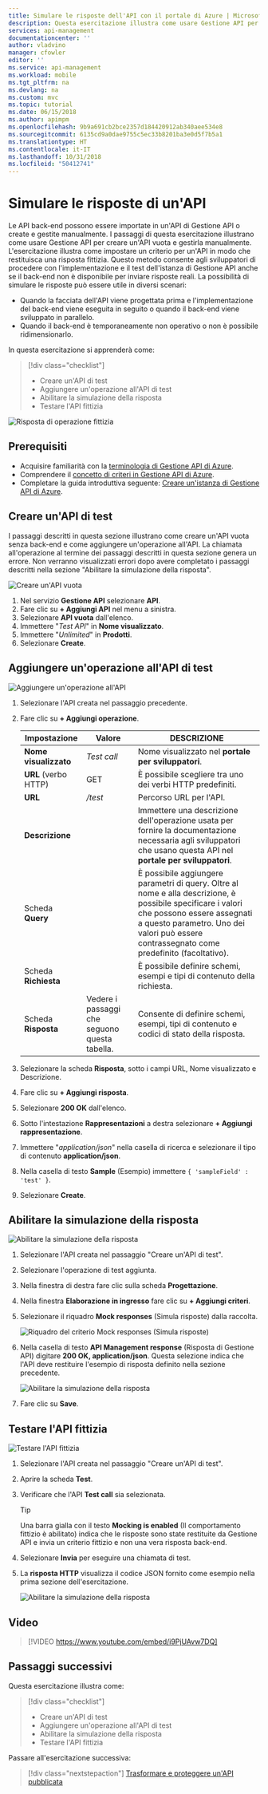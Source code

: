 ```yaml
---
title: Simulare le risposte dell'API con il portale di Azure | Microsoft Docs
description: Questa esercitazione illustra come usare Gestione API per impostare un criterio per un'API in modo che restituisca una risposta fittizia. Questo metodo consente agli sviluppatori di procedere con l'implementazione e il test dell'istanza di Gestione API qualora il back-end non sia disponibile per inviare risposte reali.
services: api-management
documentationcenter: ''
author: vladvino
manager: cfowler
editor: ''
ms.service: api-management
ms.workload: mobile
ms.tgt_pltfrm: na
ms.devlang: na
ms.custom: mvc
ms.topic: tutorial
ms.date: 06/15/2018
ms.author: apimpm
ms.openlocfilehash: 9b9a691cb2bce2357d184420912ab340aee534e8
ms.sourcegitcommit: 6135cd9a0dae9755c5ec33b8201ba3e0d5f7b5a1
ms.translationtype: HT
ms.contentlocale: it-IT
ms.lasthandoff: 10/31/2018
ms.locfileid: "50412741"
---
```

# <a name="mock-api-responses"></a>Simulare le risposte di un'API

Le API back-end possono essere importate in un'API di Gestione API o create e gestite manualmente. I passaggi di questa esercitazione illustrano come usare Gestione API per creare un'API vuota e gestirla manualmente. L'esercitazione illustra come impostare un criterio per un'API in modo che restituisca una risposta fittizia. Questo metodo consente agli sviluppatori di procedere con l'implementazione e il test dell'istanza di Gestione API anche se il back-end non è disponibile per inviare risposte reali. La possibilità di simulare le risposte può essere utile in diversi scenari:

+ Quando la facciata dell'API viene progettata prima e l'implementazione del back-end viene eseguita in seguito o quando il back-end viene sviluppato in parallelo.
+ Quando il back-end è temporaneamente non operativo o non è possibile ridimensionarlo.

In questa esercitazione si apprenderà come:

> [!div class="checklist"]
> * Creare un'API di test 
> * Aggiungere un'operazione all'API di test
> * Abilitare la simulazione della risposta
> * Testare l'API fittizia

![Risposta di operazione fittizia](./media/mock-api-responses/mock-api-responses01.png)

## <a name="prerequisites"></a>Prerequisiti

+ Acquisire familiarità con la [terminologia di Gestione API di Azure](api-management-terminology.md).
+ Comprendere il [concetto di criteri in Gestione API di Azure](api-management-howto-policies.md).
+ Completare la guida introduttiva seguente: [Creare un'istanza di Gestione API di Azure](get-started-create-service-instance.md).

## <a name="create-a-test-api"></a>Creare un'API di test 

I passaggi descritti in questa sezione illustrano come creare un'API vuota senza back-end e come aggiungere un'operazione all'API. La chiamata all'operazione al termine dei passaggi descritti in questa sezione genera un errore. Non verranno visualizzati errori dopo avere completato i passaggi descritti nella sezione "Abilitare la simulazione della risposta".

![Creare un'API vuota](./media/mock-api-responses/03-MockAPIResponses-01-CreateTestAPI.png)

1. Nel servizio **Gestione API** selezionare **API**.
2. Fare clic su **+ Aggiungi API** nel menu a sinistra.
3. Selezionare **API vuota** dall'elenco.
4. Immettere "*Test API*" in **Nome visualizzato**.
5. Immettere "*Unlimited*" in **Prodotti**.
6. Selezionare **Create**.

## <a name="add-an-operation-to-the-test-api"></a>Aggiungere un'operazione all'API di test

![Aggiungere un'operazione all'API](./media/mock-api-responses/03-MockAPIResponses-02-AddOperation.png)

1. Selezionare l'API creata nel passaggio precedente.
2. Fare clic su **+ Aggiungi operazione**.

    | Impostazione             | Valore                             | DESCRIZIONE                                                                                                                                                                                   |
    |---------------------|-----------------------------------|-----------------------------------------------------------------------------------------------------------------------------------------------------------------------------------------------|
    | **Nome visualizzato**    | *Test call*                       | Nome visualizzato nel **portale per sviluppatori**.                                                                                                                                       |
    | **URL** (verbo HTTP) | GET                               | È possibile scegliere tra uno dei verbi HTTP predefiniti.                                                                                                                                         |
    | **URL**             | */test*                           | Percorso URL per l'API.                                                                                                                                                                       |
    | **Descrizione**     |                                   | Immettere una descrizione dell'operazione usata per fornire la documentazione necessaria agli sviluppatori che usano questa API nel **portale per sviluppatori**.                                                    |
    | Scheda **Query**       |                                   | È possibile aggiungere parametri di query. Oltre al nome e alla descrizione, è possibile specificare i valori che possono essere assegnati a questo parametro. Uno dei valori può essere contrassegnato come predefinito (facoltativo). |
    | Scheda **Richiesta**     |                                   | È possibile definire schemi, esempi e tipi di contenuto della richiesta.                                                                                                                                  |
    | Scheda **Risposta**    | Vedere i passaggi che seguono questa tabella. | Consente di definire schemi, esempi, tipi di contenuto e codici di stato della risposta.                                                                                                                           |

3. Selezionare la scheda **Risposta**, sotto i campi URL, Nome visualizzato e Descrizione.
4. Fare clic su **+ Aggiungi risposta**.
5. Selezionare **200 OK** dall'elenco.
6. Sotto l'intestazione **Rappresentazioni** a destra selezionare **+ Aggiungi rappresentazione**.
7. Immettere "*application/json*" nella casella di ricerca e selezionare il tipo di contenuto **application/json**.
8. Nella casella di testo **Sample** (Esempio) immettere `{ 'sampleField' : 'test' }`.
9. Selezionare **Create**.

## <a name="enable-response-mocking"></a>Abilitare la simulazione della risposta

![Abilitare la simulazione della risposta](./media/mock-api-responses/03-MockAPIResponses-03-EnableMocking.png)

1. Selezionare l'API creata nel passaggio "Creare un'API di test".
2. Selezionare l'operazione di test aggiunta.
3. Nella finestra di destra fare clic sulla scheda **Progettazione**.
4. Nella finestra **Elaborazione in ingresso** fare clic su **+ Aggiungi criteri**.
5. Selezionare il riquadro **Mock responses** (Simula risposte) dalla raccolta.

    ![Riquadro del criterio Mock responses (Simula risposte)](./media/mock-api-responses/mock-responses-policy-tile.png)

6. Nella casella di testo **API Management response** (Risposta di Gestione API) digitare **200 OK, application/json**. Questa selezione indica che l'API deve restituire l'esempio di risposta definito nella sezione precedente.

    ![Abilitare la simulazione della risposta](./media/mock-api-responses/mock-api-responses-set-mocking.png)

7. Fare clic su **Save**.

## <a name="test-the-mocked-api"></a>Testare l'API fittizia

![Testare l'API fittizia](./media/mock-api-responses/03-MockAPIResponses-04-TestMocking.png)

1. Selezionare l'API creata nel passaggio "Creare un'API di test".
2. Aprire la scheda **Test**.
3. Verificare che l'API **Test call** sia selezionata.

    > [!TIP]
    > Una barra gialla con il testo **Mocking is enabled** (Il comportamento fittizio è abilitato) indica che le risposte sono state restituite da Gestione API e invia un criterio fittizio e non una vera risposta back-end.

4. Selezionare **Invia** per eseguire una chiamata di test.
5. La **risposta HTTP** visualizza il codice JSON fornito come esempio nella prima sezione dell'esercitazione.

    ![Abilitare la simulazione della risposta](./media/mock-api-responses/mock-api-responses-test-response.png)

## <a name="video"></a>Video

> [!VIDEO https://www.youtube.com/embed/i9PjUAvw7DQ]

## <a name="next-steps"></a>Passaggi successivi

Questa esercitazione illustra come:

> [!div class="checklist"]
> * Creare un'API di test
> * Aggiungere un'operazione all'API di test
> * Abilitare la simulazione della risposta
> * Testare l'API fittizia

Passare all'esercitazione successiva:

> [!div class="nextstepaction"]
> [Trasformare e proteggere un'API pubblicata](transform-api.md)
